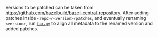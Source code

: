 Versions to be patched can be taken from https://github.com/bazelbuild/bazel-central-repository. After adding patches
inside `<repo>/<version>/patches`, and eventually renaming `<version>`, run [`fix.py`](./fix.py) to align all metadata
to the renamed version and added patches.
